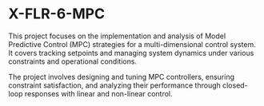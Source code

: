 # X-FLR-6-MPC

This project focuses on the implementation and analysis of Model Predictive Control (MPC) strategies for a multi-dimensional control system. 
It covers tracking setpoints and managing system dynamics under various constraints and operational conditions.

The project involves designing and tuning MPC controllers, ensuring constraint satisfaction, and analyzing their performance through closed-loop responses with linear and non-linear control.
